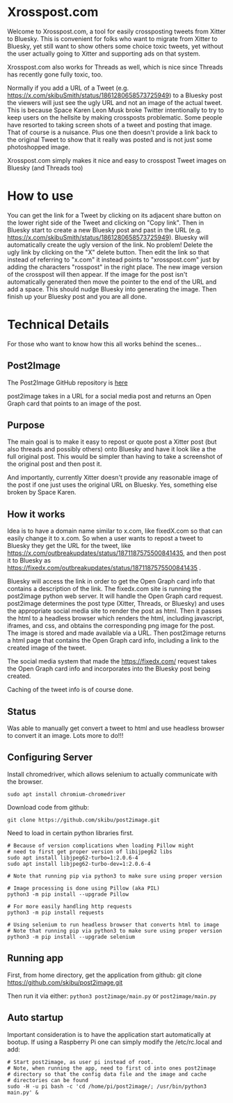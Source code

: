 # Xrosspost.com 
Welcome to Xrosspost.com, a tool for easily crossposting tweets from Xitter to Bluesky. This is convenient for folks who want to migrate from Xitter to Bluesky, yet still want to show others some choice toxic tweets, yet without the user actually going to Xitter and supporting ads on that system.

Xrosspost.com also works for Threads as well, which is nice since Threads has recently gone fully toxic, too.

Normally if you add a URL of a Tweet (e.g. https://x.com/skibuSmith/status/1861280658573725949) to a Bluesky post the viewers will just see the ugly URL and not an image of the actual tweet. This is because Space Karen Leon Musk broke Twitter intentionally to try to keep users on the hellsite by making crossposts problematic. Some people have resorted to taking screen shots of a tweet and posting that image. That of course is a nuisance. Plus one then doesn't provide a link back to the original Tweet to show that it really was posted and is not just some photoshopped image.

Xrosspost.com simply makes it nice and easy to crosspost Tweet images on Bluesky (and Threads too)

# How to use

You can get the link for a Tweet by clicking on its adjacent share button on the lower right side of the Tweet and clicking on "Copy link". Then in Bluesky start to create a new Bluesky post and past in the URL (e.g. https://x.com/skibuSmith/status/1861280658573725949). Bluesky will automatically create the ugly version of the link. No problem! Delete the ugly link by clicking on the "X" delete button. Then edit the link so that instead of referring to "x.com" it instead points to "xrosspost.com" just by adding the characters "rosspost" in the right place. The new image version of the crosspost will then appear. If the image for the post isn't automatically generated then move the pointer to the end of the URL and add a space. This should nudge Bluesky into generating the image. Then finish up your Bluesky post and you are all done. 

# Technical Details
For those who want to know how this all works behind the scenes...

## Post2Image
The Post2Image GitHub repository is [here](https://github.com/skibu/post2image)

post2image takes in a URL for a social media post and returns an Open Graph card that points to an image of the post. 

## Purpose 
The main goal is to make it easy to repost or quote post a Xitter post (but also threads and possibly 
others) onto Bluesky and have it look like a the full original post. This would be simpler than having 
to take a screenshot of the original post and then post it. 

And importantly, currently Xitter doesn't provide any reasonable image of the post if one just uses the 
original URL on Bluesky. Yes, something else broken by Space Karen.

## How it works
Idea is to have a domain name similar to x.com, like fixedX.com so that can easily change it to x.com. So when a user wants to repost a tweet to Bluesky they get the URL for the tweet, like https://x.com/outbreakupdates/status/1871187575500841435, and then post it to Bluesky as https://fixedx.com/outbreakupdates/status/1871187575500841435 . 

Bluesky will access the link in order to get the Open Graph card info that contains a description of the link. The fixedx.com site is running the post2image python web server. It will handle the Open Graph card request. post2image determines the post type (Xitter, Threads, or Bluesky) and uses the appropriate social media site to render the post as html. Then it passes the html to a headless browser which renders the html, including javascript, iframes, and css, and obtains the corresponding png image for the post. The image is stored and made available via a URL. Then post2image returns a html page that contains the Open Graph card info, including a link to the created image of the tweet. 

The social media system that made the https://fixedx.com/ request takes the Open Graph card info and incorporates into the Bluesky post being created.

Caching of the tweet info is of course done.

## Status

Was able to manually get convert a tweet to html and use headless browser to convert it an image. Lots more to do!!!

## Configuring Server
Install chromedriver, which allows selenium to actually communicate with the browser.
```
sudo apt install chromium-chromedriver
```

Download code from github:
```
git clone https://github.com/skibu/post2image.git
```

Need to load in certain python libraries first.
```
# Because of version complications when loading Pillow might
# need to first get proper version of libijpeg62 libs
sudo apt install libjpeg62-turbo=1:2.0.6-4
sudo apt install libjpeg62-turbo-dev=1:2.0.6-4

# Note that running pip via python3 to make sure using proper version

# Image processing is done using Pillow (aka PIL)
python3 -m pip install --upgrade Pillow

# For more easily handling http requests
python3 -m pip install requests

# Using selenium to run headless browser that converts html to image
# Note that running pip via python3 to make sure using proper version
python3 -m pip install --upgrade selenium
```

## Running app
First, from home directory, get the application from github: git clone https://github.com/skibu/post2image.git

Then run it via either: `python3 post2image/main.py` or `post2image/main.py`

## Auto startup
Important consideration is to have the application start automatically at bootup. If using a Raspberry Pi one can simply modify the /etc/rc.local and add:

```
# Start post2image, as user pi instead of root.
# Note, when running the app, need to first cd into ones post2image
# directory so that the config data file and the image and cache 
# directories can be found
sudo -H -u pi bash -c 'cd /home/pi/post2image/; /usr/bin/python3 main.py' &
```
